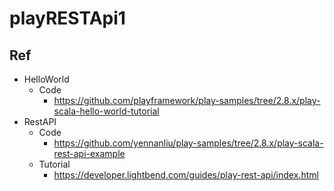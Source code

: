 # playRESTApi1

## Ref
- HelloWorld
	- Code
		- https://github.com/playframework/play-samples/tree/2.8.x/play-scala-hello-world-tutorial
- RestAPI
	- Code
		- https://github.com/yennanliu/play-samples/tree/2.8.x/play-scala-rest-api-example
	- Tutorial
		- https://developer.lightbend.com/guides/play-rest-api/index.html